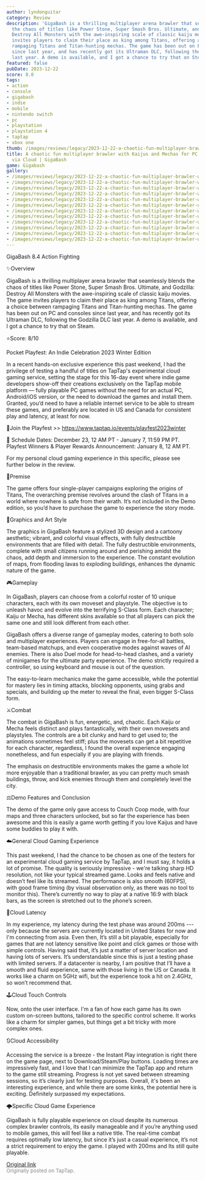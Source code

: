 ```yaml
---
author: lyndonguitar
category: Review
description: 'GigaBash is a thrilling multiplayer arena brawler that seamlessly blends
  the chaos of titles like Power Stone, Super Smash Bros. Ultimate, and Godzilla:
  Destroy All Monsters with the awe-inspiring scale of classic kaiju movies. The game
  invites players to claim their place as king among Titans, offering a choice between
  rampaging Titans and Titan-hunting mechas. The game has been out on PC and consoles
  since last year, and has recently got its Ultraman DLC, following the Godzilla DLC
  last year. A demo is available, and I got a chance to try that on Steam.'
featured: false
pubDate: 2023-12-22
score: 8.0
tags:
- action
- console
- gigabash
- indie
- mobile
- nintendo switch
- pc
- playstation
- playstation 4
- taptap
- xbox one
thumb: /images/reviews/legacy/2023-12-22-a-chaotic-fun-multiplayer-brawler-with-kaijus-and-mechas-for-pc-now-on-mobile-via-cloud---0.avif
title: A chaotic fun multiplayer brawler with Kaijus and Mechas for PC, now on Mobile
  via Cloud | GigaBash
game: Gigabash
gallery:
- /images/reviews/legacy/2023-12-22-a-chaotic-fun-multiplayer-brawler-with-kaijus-and-mechas-for-pc-now-on-mobile-via-cloud---0.avif
- /images/reviews/legacy/2023-12-22-a-chaotic-fun-multiplayer-brawler-with-kaijus-and-mechas-for-pc-now-on-mobile-via-cloud---1.avif
- /images/reviews/legacy/2023-12-22-a-chaotic-fun-multiplayer-brawler-with-kaijus-and-mechas-for-pc-now-on-mobile-via-cloud---2.avif
- /images/reviews/legacy/2023-12-22-a-chaotic-fun-multiplayer-brawler-with-kaijus-and-mechas-for-pc-now-on-mobile-via-cloud---3.avif
- /images/reviews/legacy/2023-12-22-a-chaotic-fun-multiplayer-brawler-with-kaijus-and-mechas-for-pc-now-on-mobile-via-cloud---4.avif
- /images/reviews/legacy/2023-12-22-a-chaotic-fun-multiplayer-brawler-with-kaijus-and-mechas-for-pc-now-on-mobile-via-cloud---5.avif
- /images/reviews/legacy/2023-12-22-a-chaotic-fun-multiplayer-brawler-with-kaijus-and-mechas-for-pc-now-on-mobile-via-cloud---6.avif
- /images/reviews/legacy/2023-12-22-a-chaotic-fun-multiplayer-brawler-with-kaijus-and-mechas-for-pc-now-on-mobile-via-cloud---7.avif
- /images/reviews/legacy/2023-12-22-a-chaotic-fun-multiplayer-brawler-with-kaijus-and-mechas-for-pc-now-on-mobile-via-cloud---8.avif
- /images/reviews/legacy/2023-12-22-a-chaotic-fun-multiplayer-brawler-with-kaijus-and-mechas-for-pc-now-on-mobile-via-cloud---9.avif
- /images/reviews/legacy/2023-12-22-a-chaotic-fun-multiplayer-brawler-with-kaijus-and-mechas-for-pc-now-on-mobile-via-cloud---10.avif
- /images/reviews/legacy/2023-12-22-a-chaotic-fun-multiplayer-brawler-with-kaijus-and-mechas-for-pc-now-on-mobile-via-cloud---11.avif
---
```

GigaBash
8.4
Action
Fighting

✨Overview

GigaBash is a thrilling multiplayer arena brawler that seamlessly blends the chaos of titles like Power Stone, Super Smash Bros. Ultimate, and Godzilla: Destroy All Monsters with the awe-inspiring scale of classic kaiju movies. The game invites players to claim their place as king among Titans, offering a choice between rampaging Titans and Titan-hunting mechas. The game has been out on PC and consoles since last year, and has recently got its Ultraman DLC, following the Godzilla DLC last year. A demo is available, and I got a chance to try that on Steam.

⭐️Score: 8/10

Pocket Playfest: An Indie Celebration 2023 Winter Edition

In a recent hands-on exclusive experience this past weekend, I had the privilege of testing a handful of titles on TapTap's experimental cloud gaming service, setting the stage for this 16-day event where indie game developers show-off their creations exclusively on the TapTap mobile platform — fully playable PC games without the need for an actual PC, Android/iOS version, or the need to download the games and install them.  Granted, you’d need to have a reliable internet service to be able to stream these games, and preferably are located in US and Canada for consistent play and latency, at least for now.

🔗Join the Playfest >>
https://www.taptap.io/events/playfest2023winter

📅 Schedule
Dates: December 23, 12 AM PT - January 7, 11:59 PM PT.
Playfest Winners & Player Rewards Announcement: January 8, 12 AM PT.

For my personal cloud gaming experience in this specific, please see further below in the review.

📖Premise

The game offers four single-player campaigns exploring the origins of Titans, The overarching premise revolves around the clash of Titans in a world where nowhere is safe from their wrath. It’s not included in the Demo edition, so you’d have to purchase the game to experience the story mode.

🎨Graphics and Art Style

The graphics in GigaBash feature a stylized 3D design and a cartoony aesthetic; vibrant, and colorful visual effects, with fully destructible environments that are filled with detail. The fully destructible environments, complete with small citizens running around and perishing amidst the chaos, add depth and immersion to the experience. The constant evolution of maps, from flooding lavas to exploding buildings, enhances the dynamic nature of the game.

🎮Gameplay

In GigaBash, players can choose from a colorful roster of 10 unique characters, each with its own moveset and playstyle. The objective is to unleash havoc and evolve into the terrifying S-Class form.  Each character; Kaiju or Mecha, has different skins available so that all players can pick the same one and still look different from each other.

GigaBash offers a diverse range of gameplay modes, catering to both solo and multiplayer experiences.  Players can engage in free-for-all battles, team-based matchups, and even cooperative modes against waves of AI enemies. There is also Duel mode for head-to-head clashes, and a variety of minigames for the ultimate party experience. The demo strictly required a controller, so using keyboard and mouse is out of the question.

The easy-to-learn mechanics make the game accessible, while the potential for mastery lies in timing attacks, blocking opponents, using grabs and specials, and building up the meter to reveal the final, even bigger S-Class form.

⚔️Combat

The combat in GigaBash is fun, energetic, and, chaotic. Each Kaiju or Mecha feels distinct and plays fantastically, with their own movesets and playstyles. The controls are a bit clunky and hard to get used to; the animations sometimes feel stiff; plus the movesets can get a bit repetitive for each character, regardless, I found the overall experience engaging nonetheless, and fun especially if you are playing with friends.

The emphasis on destructible environments makes the game a whole lot more enjoyable than a traditional brawler, as you can pretty much smash buildings, throw, and kick enemies through them and completely level the city.

⚖️Demo Features and Conclusion

The demo of the game only gave access to Couch Coop mode, with four maps and three characters unlocked, but so far the experience has been awesome and this is easily a game worth getting if you love Kaijus and have some buddies to play it with.

☁️General Cloud Gaming Experience

This past weekend, I had the chance to be chosen as one of the testers for an experimental cloud gaming service by TapTap, and I must say, it holds a lot of promise. The quality is seriously impressive - we're talking sharp HD resolution, not like your typical streamed game. Looks and feels native and doesn’t feel like its streamed. The performance is also smooth (60FPS), with good frame timing (by visual observation only, as there was no tool to monitor this). There’s currently no way to play at a native 16:9 with black bars, as the screen is stretched out to the phone’s screen.

📶Cloud Latency

In my experience, my latency during the test phase was around 200ms --- only because the servers are currently located in United States for now and I'm connecting from asia. Even then, It’s still a bit playable, especially for games that are not latency sensitive like point and click games or those with simple controls. Having said that, it’s just a matter of server location and having lots of servers. It’s understandable since this is just a testing phase with limited servers. If a datacenter is nearby, I am positive that I’ll have a smooth and fluid experience, same with those living in the US or Canada. It works like a charm on 5GHz wifi, but the experience took a hit on 2.4GHz, so won’t recommend that.

🕹Cloud Touch Controls

Now, onto the user interface. I'm a fan of how each game has its own custom on-screen buttons, tailored to the specific control scheme. It works like a charm for simpler games, but things get a bit tricky with more complex ones.

🔃Cloud Accessibility

Accessing the service is a breeze - the Instant Play integration is right there on the game page, next to Download/Steam/Play buttons.  Loading times are impressively fast, and I love that I can minimize the TapTap app and return to the game still streaming. Progress is not yet saved between streaming sessions, so it’s clearly just for testing purposes. Overall, it's been an interesting experience, and while there are some kinks, the potential here is exciting. Definitely surpassed my expectations.

🌩Specific Cloud Game Experience

GigaBash is fully playable experience on cloud despite its numerous complex brawler controls, its easily manageable and if you’re anything used to mobile games, this will feel like a native title. The real-time combat requires optimally low latency, but since it’s just a casual experience, it’s not a strict requirement to enjoy the game. I played with 200ms and Its still quite playable.

[Original link](https://www.taptap.io/post/6654221)<br><span style="font-size: 0.95em; color: #888;">Originally posted on TapTap.</span>